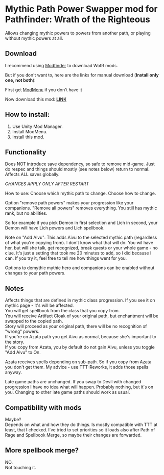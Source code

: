 # Mythic Path Power Swapper mod for Pathfinder: Wrath of the Righteous

Allows changing mythic powers to powers from another path, or playing without mythic powers at all.

## Download

I recommend using [Modfinder](https://github.com/Pathfinder-WOTR-Modding-Community/ModFinder/releases) to download WotR mods. 

But if you don't want to, here are the links for manual download (**Install only one, not both**):  

First get [ModMenu](https://github.com/WittleWolfie/ModMenu/releases) if you don't have it

Now download this mod: [**LINK**](https://github.com/alterasc/CombatRelief/releases/latest)

## How to install:

1. Use Unity Mod Manager.
2. Install ModMenu.
3. Install this mod.


## Functionality

Does NOT introduce save dependency, so safe to remove mid-game. Just do respec and things should mostly (see notes below) return to normal.
Affects ALL saves globally.

*CHANGES APPLY ONLY AFTER RESTART*

How to use: 
Choose which mythic path to change.
Choose how to change.


Option "remove path powers" makes your progression like your companions. "Remove all powers" removes everything. You still has mythic rank, but no abilities.

So for example if you pick Demon in first selection and Lich in second, your Demon will have Lich powers and Lich spellbook.

Note on "Add Aivu": 
This adds Aivu to the selected mythic path (regardless of what you're copying from). I don't know what that will do. You wil have her, but will she talk, get recognized, break quests or your whole game - no clue. It's just a setting that took me 20 minutes to add, so I did because I can. If you try it, feel free to tell me how things went for you.

Options to demythic mythic hero and companions can be enabled without changes to your path powers.

## Notes
Affects things that are defined in mythic class progression. If you see it on mythic page - it's will be affected.   
You will get spellbook from the class that you copy from.    
You will receive Artifact Cloak of your original path, but enchantment will be swapped to the copied path.   
Story will proceed as your original path, there will be no recognition of "wrong" powers.    
If you're on Azata path you get Aivu as normal, because she's important to the story.   
If you copy from Azata, you by default do not gain Aivu, unless you toggle "Add Aivu" to On.

Azata receives spells depending on sub-path. So if you copy from Azata you don't get them. My advice - use TTT-Reworks, it adds those spells anyway.

Late game paths are unchanged. If you swap to Devil with changed progression I have no idea what will happen. Probably nothing, but it's on you.
Changing to other late game paths should work as usual.

## Compatibility with mods
Maybe?   
Depends on what and how they do things. 
Is mostly compatible with TTT at least, that I checked.
I've tried to set priorities so it loads also after Path of Rage and Spellbook Merge, so maybe their changes are forwarded.


## More spellbook merge? 
NO.  
Not touching it.
